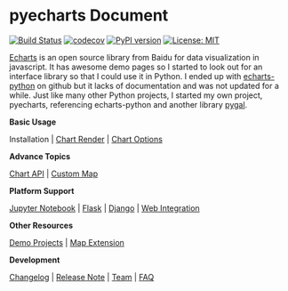 # pyecharts Document

[![Build Status](https://travis-ci.org/pyecharts/pyecharts.svg?branch=master)](https://travis-ci.org/pyecharts/pyecharts) [![codecov](https://codecov.io/gh/pyecharts/pyecharts/branch/master/graph/badge.svg)](https://codecov.io/gh/pyecharts/pyecharts) [![PyPI version](https://badge.fury.io/py/pyecharts.svg)](https://badge.fury.io/py/pyecharts) [![License: MIT](https://img.shields.io/badge/License-MIT-yellow.svg)](https://opensource.org/licenses/MIT)


[Echarts](https://github.com/ecomfe/echarts) is an open source library from Baidu for data visualization in javascript. It has awesome demo pages so I started to look out for an interface library so that I could use it in Python. I ended up with [echarts-python](https://github.com/yufeiminds/echarts-python) on github but it lacks of documentation and was not updated for a while. Just like many other Python projects, I started my own project, pyecharts, referencing echarts-python and another library [pygal](https://github.com/Kozea/pygal).

**Basic Usage**

Installation | [Chart Render](en-us/doc_prepare) | [Chart Options](en-us/doc_charts)

**Advance Topics**

[Chart API](en-us/doc_api) | [Custom Map](en-us/doc_customize_map)

**Platform Support**

[Jupyter Notebook](en-us/doc_jupyter_notebook) | [Flask](en-us/doc_flask) | [Django](en-us/doc_django) | [Web Integration](en-us/doc_web_integration)

**Other Resources**

[Demo Projects](https://github.com/pyecharts/pyecharts-users-cases) | [Map Extension](https://github.com/pyecharts/echarts-china-cities-js)

**Development**

[Changelog](en-us/changelog) | [Release Note](en-us/release-note) | [Team](https://github.com/pyecharts) | [FAQ](en-us/doc_faq)
